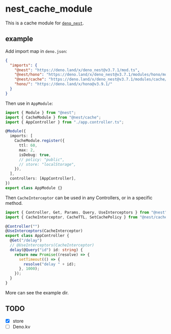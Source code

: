 # nest_cache_module

This is a cache module for [`deno_nest`](https://deno.land/x/deno_nest).

## example

Add import map in `deno.json`:

```json
{
  "imports": {
    "@nest": "https://deno.land/x/deno_nest@v3.7.1/mod.ts",
    "@nest/hono": "https://deno.land/x/deno_nest@v3.7.1/modules/hono/mod.ts",
    "@nest/cache": "https://deno.land/x/deno_nest@v3.7.1/modules/cache/mod.ts",
    "hono/": "https://deno.land/x/hono@v3.9.1/"
  }
}
```

Then use in `AppModule`:

```typescript
import { Module } from "@nest";
import { CacheModule } from "@nest/cache";
import { AppController } from "./app.controller.ts";

@Module({
  imports: [
    CacheModule.register({
      ttl: 60,
      max: 2,
      isDebug: true,
      // policy: "public",
      // store: "localStorage",
    }),
  ],
  controllers: [AppController],
})
export class AppModule {}
```

Then `CacheInterceptor` can be used in any Controllers, or in a specific method.

```ts
import { Controller, Get, Params, Query, UseInterceptors } from "@nest";
import { CacheInterceptor, CacheTTL, SetCachePolicy } from "@nest/cache";

@Controller("")
@UseInterceptors(CacheInterceptor)
export class AppController {
  @Get("/delay")
  // @UseInterceptors(CacheInterceptor)
  delay(@Query("id") id: string) {
    return new Promise((resolve) => {
      setTimeout(() => {
        resolve("delay " + id);
      }, 1000);
    });
  }
}
```

More can see the example dir.

## TODO

- [x] store
- [ ] Deno.kv
